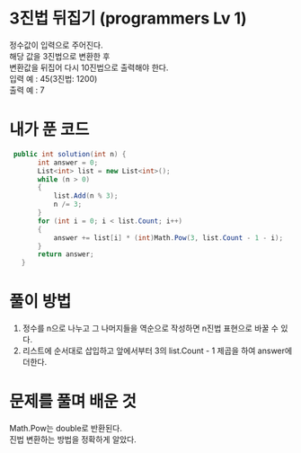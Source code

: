 # 3진법 뒤집기 (programmers Lv 1)
 정수값이 입력으로 주어진다.  
 해당 값을 3진법으로 변환한 후  
 변환값을 뒤집어 다시 10진법으로 출력해야 한다.  
 입력 예 : 45(3진법: 1200)  
 출력 예 : 7  
# 내가 푼 코드
 ```cs
  public int solution(int n) {
        int answer = 0;
        List<int> list = new List<int>();
        while (n > 0)
        {
            list.Add(n % 3);
            n /= 3;
        }
        for (int i = 0; i < list.Count; i++)
        {
            answer += list[i] * (int)Math.Pow(3, list.Count - 1 - i);
        }
        return answer;
    }
 ```
# 풀이 방법
 1. 정수를 n으로 나누고 그 나머지들을 역순으로 작성하면 n진법 표현으로 바꿀 수 있다.
 2. 리스트에 순서대로 삽입하고 앞에서부터 3의 list.Count - 1 제곱을 하여 answer에 더한다.
# 문제를 풀며 배운 것
  Math.Pow는 double로 반환된다.  
  진법 변환하는 방법을 정확하게 알았다.  

 